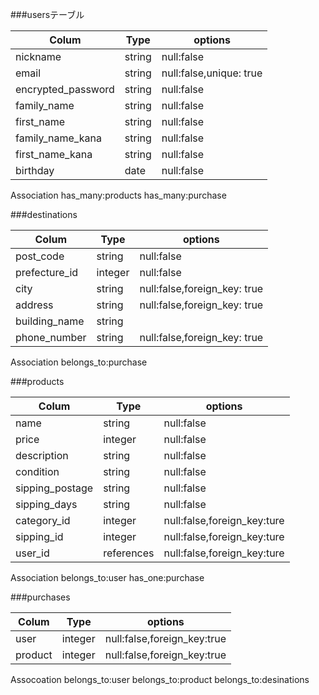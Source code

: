 ###usersテーブル

| Colum                | Type     | options                 |
|--------------------- |----------|-------------------------|
| nickname             | string   | null:false              |
| email                | string   | null:false,unique: true |
| encrypted_password   | string   | null:false              |
| family_name          | string   | null:false              |
| first_name           | string   | null:false              |
| family_name_kana     | string   | null:false              |
| first_name_kana      | string   | null:false              |
| birthday             | date     | null:false              |

Association
has_many:products 
has_many:purchase



###destinations

| Colum            | Type      | options                     |
|------------------|-----------|-----------------------------|
| post_code        | string    | null:false                  |
| prefecture_id    | integer   | null:false                  |
| city             | string    | null:false,foreign_key: true|
| address          | string    | null:false,foreign_key: true|
| building_name    | string    |                             |
| phone_number     | string    | null:false,foreign_key: true|

Association
belongs_to:purchase


###products

| Colum            | Type      | options                     |
|------------------|-----------|-----------------------------|
| name             | string    | null:false                  |
| price            | integer   | null:false                  |
| description      | string    | null:false                  |
| condition        | string    | null:false                  |
| sipping_postage  | string    | null:false                  |
| sipping_days     | string    | null:false                  | 
| category_id      | integer   | null:false,foreign_key:ture |
| sipping_id       | integer   | null:false,foreign_key:ture |
| user_id          | references| null:false,foreign_key:ture |

Association
belongs_to:user 
has_one:purchase


###purchases

| Colum              | Type     | options                     |
|--------------------|----------|-----------------------------|
| user               | integer  | null:false,foreign_key:true |
| product            | integer  | null:false,foreign_key:true |

Assocoation
belongs_to:user
belongs_to:product
belongs_to:desinations
